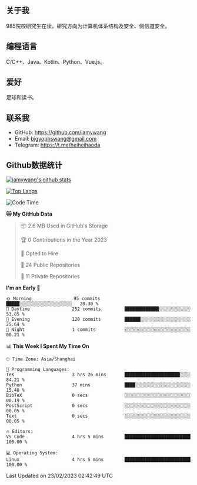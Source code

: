 ## 关于我

985院校研究生在读，研究方向为计算机体系结构及安全、侧信道安全。

## 编程语言

C/C++、Java、Kotlin、Python、Vue.js。

## 爱好

足球和读书。

## 联系我

- GitHub: https://github.com/iamywang
- Email: bigyophswang@gmail.com
- Telegram: https://t.me/heiheihaoda

## Github数据统计

[![iamywang's github stats](https://github-readme-stats.vercel.app/api?username=iamywang&count_private=true&show_icons=true)]()

[![Top Langs](https://github-readme-stats.vercel.app/api/top-langs/?username=iamywang&layout=compact)]()

<!--START_SECTION:waka-->
![Code Time](http://img.shields.io/badge/Code%20Time-735%20hrs%2022%20mins-blue)

**🐱 My GitHub Data** 

> 📦 2.6 MB Used in GitHub's Storage 
 > 
> 🏆 0 Contributions in the Year 2023
 > 
> 💼 Opted to Hire
 > 
> 📜 24 Public Repositories 
 > 
> 🔑 11 Private Repositories 
 > 
**I'm an Early 🐤** 

```text
🌞 Morning                95 commits          █████░░░░░░░░░░░░░░░░░░░░   20.30 % 
🌆 Daytime                252 commits         █████████████░░░░░░░░░░░░   53.85 % 
🌃 Evening                120 commits         ██████░░░░░░░░░░░░░░░░░░░   25.64 % 
🌙 Night                  1 commits           ░░░░░░░░░░░░░░░░░░░░░░░░░   00.21 % 
```


📊 **This Week I Spent My Time On** 

```text
🕑︎ Time Zone: Asia/Shanghai

💬 Programming Languages: 
TeX                      3 hrs 26 mins       █████████████████████░░░░   84.21 % 
Python                   37 mins             ████░░░░░░░░░░░░░░░░░░░░░   15.48 % 
BibTeX                   0 secs              ░░░░░░░░░░░░░░░░░░░░░░░░░   00.19 % 
PostScript               0 secs              ░░░░░░░░░░░░░░░░░░░░░░░░░   00.05 % 
Text                     0 secs              ░░░░░░░░░░░░░░░░░░░░░░░░░   00.05 % 

🔥 Editors: 
VS Code                  4 hrs 5 mins        █████████████████████████   100.00 % 

💻 Operating System: 
Linux                    4 hrs 5 mins        █████████████████████████   100.00 % 
```


 Last Updated on 23/02/2023 02:42:49 UTC
<!--END_SECTION:waka-->

